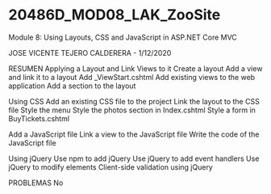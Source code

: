 # 20486D_MOD08_LAK_ZooSite
Module 8: Using Layouts, CSS and JavaScript in ASP.NET Core MVC

JOSE VICENTE TEJERO CALDERERA - 1/12/2020

RESUMEN
Applying a Layout and Link Views to it 
Create a layout
Add a view and link it to a layout
Add _ViewStart.cshtml
Add existing views to the web application
Add a section to the layout

Using CSS 
Add an existing CSS file to the project
Link the layout to the CSS file
Style the menu
Style the photos section in Index.cshtml
Style a form in BuyTickets.cshtml

Add a JavaScript file
Link a view to the JavaScript file
 Write the code of the JavaScript file
 
 Using jQuery
 Use npm to add jQuery
 Use jQuery to add event handlers
 Use jQuery to modify elements
 Client-side validation using jQuery


PROBLEMAS
No
